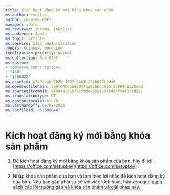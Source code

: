 ```yaml
---
title: Kích hoạt đăng ký mới bằng khóa sản phẩm
ms.author: cmcatee
author: cmcatee-MSFT
manager: scotv
ms.reviewer: jkinma, jmueller
ms.audience: Admin
ms.topic: article
ms.service: o365-administration
ROBOTS: NOINDEX, NOFOLLOW
localization_priority: Normal
ms.collection: Adm_O365
ms.custom:
- commerce_subscriptions
- "480"
- "1500028"
ms.assetid: c7b98eab-707b-4487-a463-294b010f0da6
ms.openlocfilehash: 5ebfc4b75b950473a92b6cbb25f5a9048152bad8
ms.sourcegitcommit: 540a4e2515f7cfddee65519046454fc4437cd287
ms.translationtype: MT
ms.contentlocale: vi-VN
ms.lasthandoff: 08/01/2021
ms.locfileid: "53680644"
---
```

# <a name="activate-a-new-subscription-with-a-product-key"></a>Kích hoạt đăng ký mới bằng khóa sản phẩm

1. Để kích hoạt đăng ký mới bằng khóa sản phẩm của bạn, hãy đi tới [https://office.com/setupkey](https://office.com/setupkey) .

2. Nhập khóa sản phẩm của bạn và làm theo lời nhắc để kích hoạt đăng ký của bạn. Nếu bạn gặp phải sự cố với việc kích hoạt, hãy xem qua [danh sách các lỗi thường gặp về khóa sản phẩm và giải pháp này.](https://docs.microsoft.com/microsoft-365/commerce/product-key-errors-and-solutions)